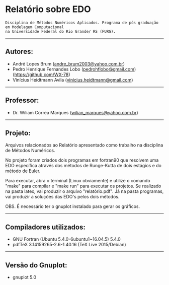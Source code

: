 # Relatório sobre EDO

    Disciplina de Métodos Numéricos Aplicados. Programa de pós graduação em Modelagem Computacional
    na Universidade Federal do Rio Grande/ RS (FURG).
    
---

## Autores:

* André Lopes Brum (andre_brum2003@yahoo.com.br)
* Pedro Henrique Fernandes Lobo (pedrohflobo@gmail.com) (https://github.com/WX-78)
* Vinícius Heidtmann Avila (vinicius.heidtmann@gmail.com)

---
## Professor:
	
* Dr. Wiliam Correa Marques (wilian_marques@yahoo.com.br)

---
## Projeto:

Arquivos relacionados ao Relatório apresentado como trabalho na disciplina de Métodos Numéricos.


No projeto foram criados dois programas em fortran90 que resolvem uma EDO específica através dos métodos
de Runge-Kutta de dois estágios e do método de Euler.


Para executar, abra o terminal (Linux obviamente) e utilize o comando "make" para compilar e "make run" 
para executar os projetos. Se realizado na pasta latex, vai produzir o arquivo "relatório.pdf". Já na pasta 
programas, vai produzir a soluções das EDO's pelos dois métodos.


OBS. É necessário ter o gnuplot instalado para gerar os gráficos.

---
## Compiladores utilizados:

* GNU Fortran (Ubuntu 5.4.0-6ubuntu1~16.04.5) 5.4.0 
* pdfTeX 3.14159265-2.6-1.40.16 (TeX Live 2015/Debian)

---
## Versão do Gnuplot:

* gnuplot 5.0 



